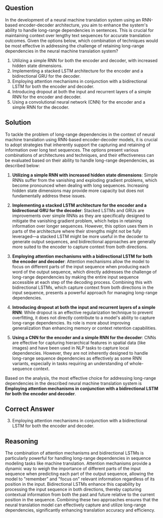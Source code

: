 ## Question
In the development of a neural machine translation system using an RNN-based encoder-decoder architecture, you aim to enhance the system's ability to handle long-range dependencies in sentences. This is crucial for maintaining context over lengthy text sequences for accurate translation outcomes. Given the options below, which combination of techniques would be most effective in addressing the challenge of retaining long-range dependencies in the neural machine translation system?

1. Utilizing a simple RNN for both the encoder and decoder, with increased hidden state dimensions.
2. Implementing a stacked LSTM architecture for the encoder and a bidirectional GRU for the decoder.
3. Employing attention mechanisms in conjunction with a bidirectional LSTM for both the encoder and decoder.
4. Introducing dropout at both the input and recurrent layers of a simple RNN for the encoder and decoder.
5. Using a convolutional neural network (CNN) for the encoder and a simple RNN for the decoder.

## Solution
To tackle the problem of long-range dependencies in the context of neural machine translation using RNN-based encoder-decoder models, it is crucial to adopt strategies that inherently support the capturing and retaining of information over long text sequences. The options present various combinations of architectures and techniques, and their effectiveness can be evaluated based on their ability to handle long-range dependencies, as described below:

1. **Utilizing a simple RNN with increased hidden state dimensions**: Simple RNNs suffer from the vanishing and exploding gradient problems, which become pronounced when dealing with long sequences. Increasing hidden state dimensions may provide more capacity but does not fundamentally address these issues.
   
2. **Implementing a stacked LSTM architecture for the encoder and a bidirectional GRU for the decoder**: Stacked LSTMs and GRUs are improvements over simple RNNs as they are specifically designed to mitigate the vanishing gradient problem, which helps in retaining information over longer sequences. However, this option uses them in parts of the architecture where their strengths might not be fully leveraged—a stacked LSTM might be more useful in the decoder to generate output sequences, and bidirectional approaches are generally more suited to the encoder to capture context from both directions.
   
3. **Employing attention mechanisms with a bidirectional LSTM for both the encoder and decoder**: Attention mechanisms allow the model to focus on different parts of the input sequence when producing each word of the output sequence, which directly addresses the challenge of long-range dependencies by making the entire input sequence accessible at each step of the decoding process. Combining this with bidirectional LSTMs, which capture context from both directions in the input sequence, presents a powerful approach for managing long-range dependencies.
   
4. **Introducing dropout at both the input and recurrent layers of a simple RNN**: While dropout is an effective regularization technique to prevent overfitting, it does not directly contribute to a model's ability to capture long-range dependencies. Its role is more about improving generalization than enhancing memory or context retention capabilities.
   
5. **Using a CNN for the encoder and a simple RNN for the decoder**: CNNs are effective for capturing hierarchical features in spatial data (like images) and have been used in NLP tasks to capture local dependencies. However, they are not inherently designed to handle long-range sequence dependencies as effectively as some RNN variants, especially in tasks requiring an understanding of whole-sequence context.

Based on the analysis, the most effective choice for addressing long-range dependencies in the described neural machine translation system is **Employing attention mechanisms in conjunction with a bidirectional LSTM for both the encoder and decoder**.

## Correct Answer
3. Employing attention mechanisms in conjunction with a bidirectional LSTM for both the encoder and decoder.

## Reasoning
The combination of attention mechanisms and bidirectional LSTMs is particularly powerful for handling long-range dependencies in sequence modeling tasks like machine translation. Attention mechanisms provide a dynamic way to weigh the importance of different parts of the input sequence when predicting each part of the output sequence, allowing the model to "remember" and "focus on" relevant information regardless of its position in the input. Bidirectional LSTMs enhance this capability by processing the input sequence in both directions, thereby capturing contextual information from both the past and future relative to the current position in the sequence. Combining these two approaches ensures that the neural translation model can effectively capture and utilize long-range dependencies, significantly enhancing translation accuracy and efficiency.